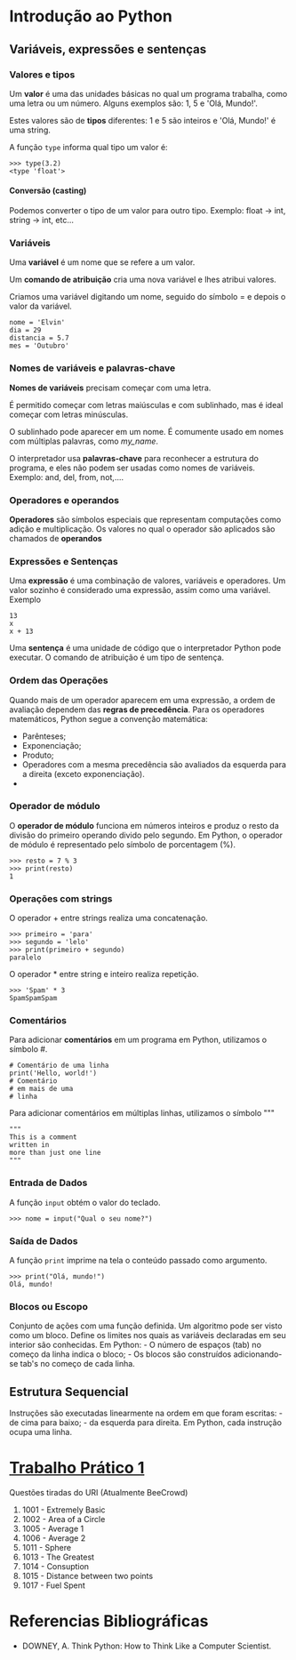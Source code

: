 # Introdução ao Python

## Variáveis, expressões e sentenças

### Valores e tipos
Um **valor** é uma das unidades básicas no qual um programa trabalha, como uma letra ou um número. Alguns exemplos são: 1, 5 e 'Olá, Mundo!'.

Estes valores são de **tipos** diferentes: 1 e 5 são inteiros e 'Olá, Mundo!' é uma string.

A função `type` informa qual tipo um valor é:
```
>>> type(3.2)
<type 'float'>
```

#### Conversão (casting)

Podemos converter o tipo de um valor para outro tipo. Exemplo: float -> int, string -> int, etc...

### Variáveis

Uma **variável** é um nome que se refere a um valor.

Um **comando de atribuição** cria uma nova variável e lhes atribui valores.

Criamos uma variável digitando um nome, seguido do símbolo = e depois o valor da variável.
```
nome = 'Elvin'
dia = 29
distancia = 5.7
mes = 'Outubro'
```

### Nomes de variáveis e palavras-chave

**Nomes de variáveis** precisam começar com uma letra.

É permitido começar com letras maiúsculas e com sublinhado, mas é ideal começar com letras minúsculas.

O sublinhado pode aparecer em um nome. É comumente usado em nomes com múltiplas palavras, como *my_name*.

O interpretador usa **palavras-chave** para reconhecer a estrutura do programa, e eles não podem ser usadas como nomes de variáveis. Exemplo: and, del, from, not,....

### Operadores e operandos

**Operadores** são símbolos especiais que representam computações como adição e multiplicação. Os valores no qual o operador são aplicados são chamados de **operandos**

### Expressões e Sentenças

Uma **expressão** é uma combinação de valores, variáveis e operadores. Um valor sozinho é considerado uma expressão, assim como uma variável. Exemplo
```
13
x
x + 13
```

Uma **sentença** é uma unidade de código que o interpretador Python pode executar. O comando de atribuição é um tipo de sentença.

### Ordem das Operações

Quando mais de um operador aparecem em uma expressão, a ordem de avaliação dependem das **regras de precedência**. Para os operadores matemáticos, Python segue a convenção matemática:
- Parênteses;
- Exponenciação;
- Produto;
- Operadores com a mesma precedência são avaliados da esquerda para a direita (exceto exponenciação). 
-
### Operador de módulo

O **operador de módulo** funciona em números inteiros e produz o resto da divisão do primeiro operando divido pelo segundo. Em Python, o operador de módulo é representado pelo símbolo de porcentagem (%).
```
>>> resto = 7 % 3
>>> print(resto)
1
```
### Operações com strings

O operador + entre strings realiza uma concatenação.
```
>>> primeiro = 'para'
>>> segundo = 'lelo'
>>> print(primeiro + segundo)
paralelo
``` 

O operador * entre string e inteiro realiza repetição.
```
>>> 'Spam' * 3
SpamSpamSpam
```

### Comentários

Para adicionar **comentários** em um programa em Python, utilizamos o símbolo #.
```
# Comentário de uma linha
print('Hello, world!')
# Comentário
# em mais de uma
# linha
```

Para adicionar comentários em múltiplas linhas, utilizamos o símbolo """
```
"""
This is a comment
written in
more than just one line
"""
```

### Entrada de Dados

A função `input` obtém o valor do teclado.
```
>>> nome = input("Qual o seu nome?")
```

### Saída de Dados

A função `print` imprime na tela o conteúdo passado como argumento.
```
>>> print("Olá, mundo!")
Olá, mundo!
```

### Blocos ou Escopo

Conjunto de ações com uma função definida.
Um algoritmo pode ser visto como um bloco.
Define os limites nos quais as variáveis declaradas em seu interior são conhecidas.
Em Python:
	- O número de espaços (tab) no começo da linha indica o bloco;
	- Os blocos são construídos adicionando-se tab's no começo de cada linha.

## Estrutura Sequencial

Instruções são executadas linearmente na ordem em que foram escritas:
	- de cima para baixo;
	- da esquerda para direita.
Em Python, cada instrução ocupa uma linha.

# [Trabalho Prático 1](https://github.com/elvinmatheus/universidade/tree/main/Fundamentos%20de%20Programa%C3%A7%C3%A3o/3.%20Introdu%C3%A7%C3%A3o%20ao%20Python/Trabalho%20Pr%C3%A1tico%201)

Questões tiradas do URI (Atualmente BeeCrowd)

1. 1001 - Extremely Basic
2. 1002 - Area of a Circle
3. 1005 - Average 1
4. 1006 - Average 2
5. 1011 - Sphere
6. 1013 - The Greatest
7. 1014 - Consuption
8. 1015 - Distance between two points
9. 1017 - Fuel Spent

# Referencias Bibliográficas

- DOWNEY, A. Think Python: How to Think Like a Computer Scientist.
